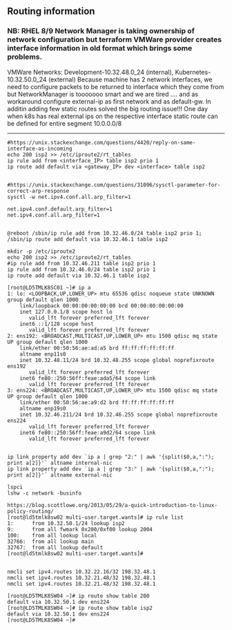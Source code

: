 ## Routing information

### NB: RHEL 8/9 Network Manager is taking ownership of network configuration but terraform VMWare provider creates interface information in old format which brings some problems. 

VMWare Networks: Development-10.32.48.0_24 (internal),  Kubernetes-10.32.50.0_24   (external)
Because machine has 2 network interfaces, we need to configure packets to be returned to interface which they come from but NetworkManager is tooooooo smart and we are tired
 .... and as workaround configure external-ip as first network and as default-gw. In additin adding few static routes solved the big routing issue!!! 
One day when k8s has real external ips on the respective interface static route can be defined for entire segment 10.0.0.0/8 

-----------------------------------------------------------------------------------------------------------------------------------------------------------------------------
```
#https://unix.stackexchange.com/questions/4420/reply-on-same-interface-as-incoming
echo 200 isp2 >> /etc/iproute2/rt_tables
ip rule add from <interface_IP> table isp2 prio 1
ip route add default via <gateway_IP> dev <interface> table isp2


#https://unix.stackexchange.com/questions/31096/sysctl-parameter-for-correct-arp-response
sysctl -w net.ipv4.conf.all.arp_filter=1

net.ipv4.conf.default.arp_filter=1
net.ipv4.conf.all.arp_filter=1


@reboot /sbin/ip rule add from 10.32.46.0/24 table isp2 prio 1; /sbin/ip route add default via 10.32.46.1 table isp2

mkdir -p /etc/iproute2
echo 200 isp2 >> /etc/iproute2/rt_tables
#ip rule add from 10.32.46.211 table isp2 prio 1
ip rule add from 10.32.46.0/24 table isp2 prio 1
ip route add default via 10.32.46.1 table isp2

[root@LD5TMLK8SC01 ~]# ip a
1: lo: <LOOPBACK,UP,LOWER_UP> mtu 65536 qdisc noqueue state UNKNOWN group default qlen 1000
    link/loopback 00:00:00:00:00:00 brd 00:00:00:00:00:00
    inet 127.0.0.1/8 scope host lo
       valid_lft forever preferred_lft forever
    inet6 ::1/128 scope host
       valid_lft forever preferred_lft forever
2: ens192: <BROADCAST,MULTICAST,UP,LOWER_UP> mtu 1500 qdisc mq state UP group default qlen 1000
    link/ether 00:50:56:ae:ad:a5 brd ff:ff:ff:ff:ff:ff
    altname enp11s0
    inet 10.32.48.11/24 brd 10.32.48.255 scope global noprefixroute ens192
       valid_lft forever preferred_lft forever
    inet6 fe80::250:56ff:feae:ada5/64 scope link
       valid_lft forever preferred_lft forever
3: ens224: <BROADCAST,MULTICAST,UP,LOWER_UP> mtu 1500 qdisc mq state UP group default qlen 1000
    link/ether 00:50:56:ae:a9:d2 brd ff:ff:ff:ff:ff:ff
    altname enp19s0
    inet 10.32.46.211/24 brd 10.32.46.255 scope global noprefixroute ens224
       valid_lft forever preferred_lft forever
    inet6 fe80::250:56ff:feae:a9d2/64 scope link
       valid_lft forever preferred_lft forever


ip link property add dev `ip a | grep "2:" | awk '{split($0,a,":"); print a[2]}'` altname internal-nic
ip link property add dev `ip a | grep "3:" | awk '{split($0,a,":"); print a[2]}'` altname external-nic

lspci
lshw -c network -businfo   
```

```
https://blog.scottlowe.org/2013/05/29/a-quick-introduction-to-linux-policy-routing/
[root@ld5tmlk8sw02 multi-user.target.wants]# ip rule list
1:      from 10.32.50.1/24 lookup isp2
9:      from all fwmark 0x200/0xf00 lookup 2004
100:    from all lookup local
32766:  from all lookup main
32767:  from all lookup default
[root@ld5tmlk8sw02 multi-user.target.wants]#


nmcli set ipv4.routes 10.32.22.16/32 198.32.48.1
nmcli set ipv4.routes 10.32.21.48/32 198.32.48.1
nmcli set ipv4.routes 10.32.21.48/32 198.32.48.1

[root@LD5TMLK8SW04 ~]# ip route show table 200
default via 10.32.50.1 dev ens224
[root@LD5TMLK8SW04 ~]# ip route show table isp2
default via 10.32.50.1 dev ens224
[root@LD5TMLK8SW04 ~]#
```
